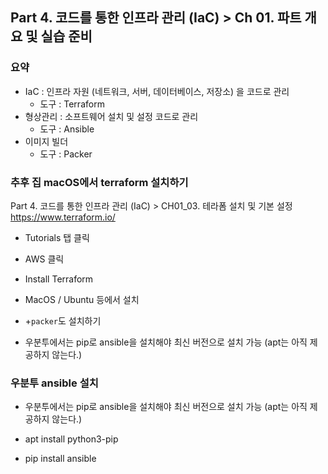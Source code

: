   
## Part 4. 코드를 통한 인프라 관리 (IaC) > Ch 01. 파트 개요 및 실습 준비


### 요약
- IaC : 인프라 자원 (네트워크, 서버, 데이터베이스, 저장소) 을 코드로 관리
	- 도구 : Terraform
- 형상관리 : 소프트웨어 설치 및 설정 코드로 관리
	- 도구 : Ansible
- 이미지 빌더 
	- 도구 : Packer

### 추후 집 macOS에서 terraform 설치하기
Part 4. 코드를 통한 인프라 관리 (IaC) > CH01_03. 테라폼 설치 및 기본 설정
https://www.terraform.io/
- Tutorials 탭 클릭
- AWS 클릭
- Install Terraform
- MacOS / Ubuntu 등에서 설치

- +`packer`도 설치하기

- 우분투에서는 pip로 ansible을 설치해야 최신 버전으로 설치 가능 (apt는 아직 제공하지 않는다.)

### 우분투 ansible 설치

- 우분투에서는 pip로 ansible을 설치해야 최신 버전으로 설치 가능 (apt는 아직 제공하지 않는다.)

- apt install python3-pip
- pip install ansible
<!--stackedit_data:
eyJoaXN0b3J5IjpbMTk0NTY4Mjc4MywxMTcxNTk2Mzg2LC0xMD
kyMzYwNDkyLC0yMDgzODkwNzUwLC0yMDg4NzQ2NjEyXX0=
-->